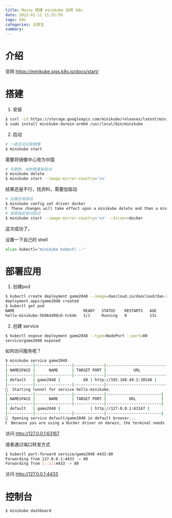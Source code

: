 ```yaml
---
title: Macos 搭建 minikube 玩转 k8s
date: 2022-01-11 11:32:59
tags: k8s
categories: 云原生
summary:
---
```


# 介绍

官网 https://minikube.sigs.k8s.io/docs/start/

# 搭建

1. 安装

```bash
$ curl -LO https://storage.googleapis.com/minikube/releases/latest/minikube-darwin-arm64
$ sudo install minikube-darwin-arm64 /usr/local/bin/minikube
```

2. 启动

```bash
# 一直无法拉取镜像
$ minikube start
```

需要将镜像中心改为中国

```bash
# 先删除，加参数重新启动
$ minikube delete
$ minikube start --image-mirror-country='cn'
```

结果还是不行，找资料，需要加驱动

```bash
# 设置全局驱动
$ minikube config set driver docker
❗  These changes will take effect upon a minikube delete and then a minikube start
# 或者指定驱动启动
$ minikube start --image-mirror-country='cn' --dirver=docker
```

这次成功了。

设置一下自己的 shell

```bash
alias kubectl="minikube kubectl --"
```

# 部署应用

1. 创建pod

```bash
$ kubectl create deployment game2048 --image=daocloud.io/daocloud/dao-2048:latest
deployment.apps/game2048 created
$ kubectl get pod
NAME                              READY   STATUS    RESTARTS   AGE
hello-minikube-56964d98c6-tckdm   1/1     Running   0          13s
```

2. 创建 service

```bash
$ kubectl expose deployment game2048 --type=NodePort --port=80
service/game2048 exposed
```

如何访问服务呢？

```bash
$ minikube service game2048 
|-----------|----------------|-------------|---------------------------|
| NAMESPACE |      NAME      | TARGET PORT |            URL            |
|-----------|----------------|-------------|---------------------------|
| default   | game2048 |          80 | http://192.168.49.2:30148 |
|-----------|----------------|-------------|---------------------------|
🏃  Starting tunnel for service hello-minikube.
|-----------|----------------|-------------|------------------------|
| NAMESPACE |      NAME      | TARGET PORT |          URL           |
|-----------|----------------|-------------|------------------------|
| default   | game2048 |             | http://127.0.0.1:63167 |
|-----------|----------------|-------------|------------------------|
🎉  Opening service default/game2048 in default browser...
❗  Because you are using a Docker driver on darwin, the terminal needs to be open to run it.
```

访问 http://127.0.0.1:63167

或者通过端口转发方式

```bash
$ kubectl port-forward service/game2048 4433:80  
Forwarding from 127.0.0.1:4433 -> 80
Forwarding from [::1]:4433 -> 80
```

访问 http://127.0.0.1:4433

# 控制台

```bash
$ minikube dashboard
```
